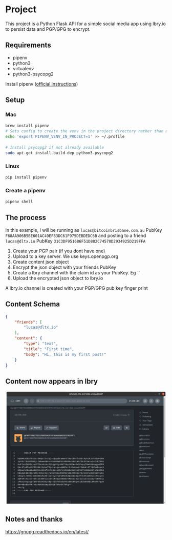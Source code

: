 # Project

This project is a Python Flask API for a simple social media app using lbry.io to persist data and PGP/GPG to encrypt.

## Requirements

- pipenv
- python3
- virtualenv
- python3-psycopg2

Install pipenv ([official instructions](https://pipenv.pypa.io/en/latest/install/#installing-pipenv))

## Setup

### Mac

```bash
brew install pipenv
# Sets config to create the venv in the project directory rather than mapping it globally
echo 'export PIPENV_VENV_IN_PROJECT=1' >> ~/.profile

# Install psycopg2 if not already available
sudo apt-get install build-dep python3-psycopg2
```

### Linux

```bash
pip install pipenv
```

### Create a pipenv

```bash
pipenv shell
```

## The process

In this example, I will be running as `lucas@bitcoinbrisbane.com.au` PubKey `F68AA906B5BE601AC49EF83DC61F975DEBDEDC6B` and posting to a friend `lucas@dltx.io` PubKey `31C3DF951686F51D882C74570D2934925D219FFA`

1. Create your PGP pair (if you dont have one)
2. Upload to a key server.  We use keys.openpgp.org
3. Create content json object
4. Encrypt the json object with your friends PubKey
5. Create a lbry channel with the claim id as your PubKey.  Eg ``
6. Upload the encrypted json object to lbry.io

A lbry.io channel is created with your PGP/GPG pub key finger print

## Content Schema

```json
{
    "friends": [
        "lucas@dltx.io"
    ],
    "content": {
        "type": "text",
        "title": "First time",
        "body": "Hi, this is my first post!"
    }
}
```

## Content now appears in lbry

![ScreenShot](Screenshot.png)

## Notes and thanks

https://gnupg.readthedocs.io/en/latest/
